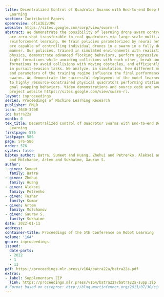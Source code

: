 ```yaml
---
title: Decentralized Control of Quadrotor Swarms with End-to-end Deep Reinforcement
  Learning
section: Contributed Papers
openreview: ofioIEZvJRG
website: https://sites.google.com/corp/view/swarm-rl
abstract: We demonstrate the possibility of learning drone swarm controllers that
  are zero-shot transferable to real quadrotors via large-scale multi-agent end-to-end
  reinforcement learning. We train policies parameterized by neural networks that
  are capable of controlling individual drones in a swarm in a fully decentralized
  manner. Our policies, trained in simulated environments with realistic quadrotor
  physics, demonstrate advanced flocking behaviors, perform aggressive maneuvers in
  tight formations while avoiding collisions with each other, break and re-establish
  formations to avoid collisions with moving obstacles, and efficiently coordinate
  in pursuit-evasion tasks. We analyze, in simulation, how different model architectures
  and parameters of the training regime influence the final performance of neural
  swarms. We demonstrate the successful deployment of the model learned in simulation
  to highly resource-constrained physical quadrotors performing station keeping and
  goal swapping behaviors. Video demonstrations and source code are available at the
  project website https://sites.google.com/view/swarm-rl.
layout: inproceedings
series: Proceedings of Machine Learning Research
publisher: PMLR
issn: 2640-3498
id: batra22a
month: 0
tex_title: Decentralized Control of Quadrotor Swarms with End-to-end Deep Reinforcement
  Learning
firstpage: 576
lastpage: 586
page: 576-586
order: 576
cycles: false
bibtex_author: Batra, Sumeet and Huang, Zhehui and Petrenko, Aleksei and Kumar, Tushar
  and Molchanov, Artem and Sukhatme, Gaurav S.
author:
- given: Sumeet
  family: Batra
- given: Zhehui
  family: Huang
- given: Aleksei
  family: Petrenko
- given: Tushar
  family: Kumar
- given: Artem
  family: Molchanov
- given: Gaurav S.
  family: Sukhatme
date: 2022-01-11
address:
container-title: Proceedings of the 5th Conference on Robot Learning
volume: '164'
genre: inproceedings
issued:
  date-parts:
  - 2022
  - 1
  - 11
pdf: https://proceedings.mlr.press/v164/batra22a/batra22a.pdf
extras:
- label: Supplementary ZIP
  link: https://proceedings.mlr.press/v164/batra22a/batra22a-supp.zip
# Format based on citeproc: http://blog.martinfenner.org/2013/07/30/citeproc-yaml-for-bibliographies/
---
```

